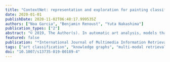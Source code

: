 ```yaml
---
title: "ContextNet: representation and exploration for painting classification and retrieval in context"
date: 2020-01-01
publishDate: 2020-11-02T06:48:17.999535Z
authors: ["Noa Garcia", "Benjamin Renoust", "Yuta Nakashima"]
publication_types: ["2"]
abstract: "© 2019, The Author(s). In automatic art analysis, models that besides the visual elements of an artwork represent the relationships between the different artistic attributes could be very informative. Those kinds of relationships, however, usually appear in a very subtle way, being extremely difficult to detect with standard convolutional neural networks. In this work, we propose to capture contextual artistic information from fine-art paintings with a specific ContextNet network. As context can be obtained from multiple sources, we explore two modalities of ContextNets: one based on multitask learning and another one based on knowledge graphs. Once the contextual information is obtained, we use it to enhance visual representations computed with a neural network. In this way, we are able to (1) capture information about the content and the style with the visual representations and (2) encode relationships between different artistic attributes with the ContextNet. We evaluate our models on both painting classification and retrieval, and by visualising the resulting embeddings on a knowledge graph, we can confirm that our models represent specific stylistic aspects present in the data."
featured: false
publication: "*International Journal of Multimedia Information Retrieval*"
tags: ["art classification", "knowledge graphs", "multi-modal retrieval", "multitask learning", "visualisation", "buddha", "kvqa"]
doi: "10.1007/s13735-019-00189-4"
---
```


